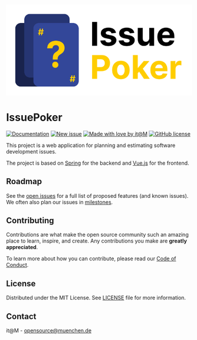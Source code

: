 <!-- General project links -->

[open-issues]: https://github.com/Friedinger/IssuePoker/issues

[new-issue]: https://github.com/Friedinger/IssuePoker/issues/new/choose

[milestones]: https://github.com/Friedinger/IssuePoker/milestones

[documentation]: https://friedinger.github.io/IssuePoker/

[contribution-documentation]: .github/CODE_OF_CONDUCT.md

[itm-opensource]: https://opensource.muenchen.de/

[license]: LICENSE

[code-of-conduct]: .github/CODE_OF_CONDUCT.md

<!-- Project specific links -->

[spring-documentation]: https://spring.io/

[vuejs-documentation]:  https://vuejs.org/

<!-- Shields.io links -->

[documentation-shield]: https://img.shields.io/badge/documentation-blue?style=for-the-badge

[new-issue-shield]: https://img.shields.io/badge/new%20issue-blue?style=for-the-badge

[made-with-love-shield]: https://img.shields.io/badge/made%20with%20%E2%9D%A4%20by-it%40M-yellow?style=for-the-badge

[license-shield]: https://img.shields.io/github/license/Friedinger/IssuePoker?style=for-the-badge

<picture>
  <source media="(prefers-color-scheme: dark)" srcset="docs/public/IssuePoker_Logo_Dark.svg">
  <source media="(prefers-color-scheme: light)" srcset="docs/public/IssuePoker_Logo_Light.svg">
  <img alt="IssuePoker Logo" src="docs/public/IssuePoker_Logo_Light.svg">
</picture>

# IssuePoker

[![Documentation][documentation-shield]][documentation]
[![New issue][new-issue-shield]][new-issue]
[![Made with love by it@M][made-with-love-shield]][itm-opensource]
[![GitHub license][license-shield]][license]

This project is a web application for planning and estimating software development issues.

The project is based on [Spring][spring-documentation] for the backend and [Vue.js][vuejs-documentation] for the frontend.

## Roadmap

See the [open issues][open-issues] for a full list of proposed features (and known issues).
We often also plan our issues in [milestones][milestones].

## Contributing

Contributions are what make the open source community such an amazing place to learn, inspire, and create. Any contributions you make are
**greatly appreciated**.

To learn more about how you can contribute, please read our [Code of Conduct][code-of-conduct].

## License

Distributed under the MIT License. See [LICENSE][license] file for more information.

## Contact

it@M - opensource@muenchen.de
